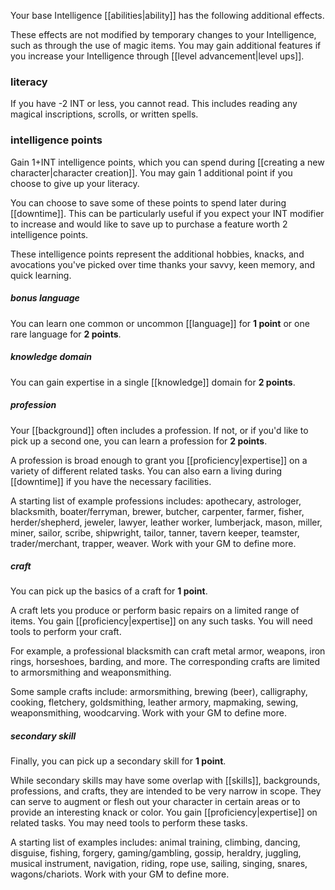 Your base Intelligence [[abilities|ability]] has the following additional effects. 

These effects are not modified by temporary changes to your Intelligence, such as through the use of magic items. You may gain additional features if you increase your Intelligence through [[level advancement|level ups]].

### literacy

If you have -2 INT or less, you cannot read. This includes reading any magical inscriptions, scrolls, or written spells.

### intelligence points

Gain 1+INT intelligence points, which you can spend during [[creating a new character|character creation]].  You may gain 1 additional point if you choose to give up your literacy.  

You can choose to save some of these points to spend later during [[downtime]]. This can be particularly useful if you expect your INT modifier to increase and would like to save up to purchase a feature worth 2 intelligence points. 

These intelligence points represent the additional hobbies, knacks, and avocations you've picked over time thanks your savvy, keen memory, and quick learning.

##### bonus language

You can learn one common or uncommon [[language]] for **1 point** or one rare language for **2 points**.

##### knowledge domain

You can gain expertise in a single [[knowledge]] domain for **2 points**.

##### profession

Your [[background]] often includes a profession. If not, or if you'd like to pick up a second one, you can learn a profession for **2 points**. 

A profession is broad enough to grant you [[proficiency|expertise]] on a variety of different related tasks. You can also earn a living during [[downtime]] if you have the necessary facilities.

A starting list of example professions includes: apothecary, astrologer, blacksmith, boater/ferryman, brewer, butcher, carpenter, farmer, fisher, herder/shepherd, jeweler, lawyer, leather worker, lumberjack, mason, miller, miner, sailor, scribe, shipwright, tailor, tanner, tavern keeper, teamster, trader/merchant, trapper, weaver.  Work with your GM to define more.

##### craft

You can pick up the basics of a craft for **1 point**. 

A craft lets you produce or perform basic repairs on a limited range of items.  You gain [[proficiency|expertise]] on any such tasks.  You will need tools to perform your craft.

For example, a professional blacksmith can craft metal armor, weapons, iron rings, horseshoes, barding, and more. The corresponding crafts are limited to armorsmithing and weaponsmithing.

Some sample crafts include: armorsmithing, brewing (beer), calligraphy, cooking, fletchery, goldsmithing, leather armory, mapmaking, sewing, weaponsmithing, woodcarving.  Work with your GM to define more.

##### secondary skill

Finally, you can pick up a secondary skill for **1 point**.  

While secondary skills may have some overlap with [[skills]], backgrounds, professions, and crafts, they are intended to be very narrow in scope. They can serve to augment or flesh out your character in certain areas or to provide an interesting knack or color.  You gain [[proficiency|expertise]] on related tasks.  You may need tools to perform these tasks.

A starting list of examples includes: animal training, climbing, dancing, disguise, fishing, forgery, gaming/gambling, gossip, heraldry, juggling, musical instrument, navigation, riding, rope use, sailing, singing, snares, wagons/chariots.  Work with your GM to define more.
